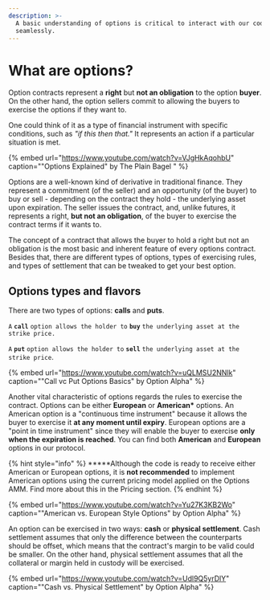 ```yaml
---
description: >-
  A basic understanding of options is critical to interact with our code
  seamlessly.
---
```


# What are options?

Option contracts represent a **right** but **not an obligation** to the option **buyer**. On the other hand, the option sellers commit to allowing the buyers to exercise the options if they want to.

One could think of it as a type of financial instrument with specific conditions, such as _"if this then that."_ It represents an action if a particular situation is met.

{% embed url="https://www.youtube.com/watch?v=VJgHkAqohbU" caption="\"Options Explained\" by The Plain Bagel " %}

Options are a well-known kind of derivative in traditional finance. They represent a commitment \(of the seller\) and an opportunity \(of the buyer\) to buy or sell - depending on the contract they hold - the underlying asset upon expiration. The seller issues the contract, and, unlike futures, it represents a right, **but not an obligation**, of the buyer to exercise the contract terms if it wants to.

The concept of a contract that allows the buyer to hold a right but not an obligation is the most basic and inherent feature of every options contract. Besides that, there are different types of options, types of exercising rules, and types of settlement that can be tweaked to get your best option.

## Options types and flavors

There are two types of options: **calls** and **puts**.

`A` **`call`** `option allows the holder to` **`buy`** `the underlying asset at the strike price.`

`A` **`put`** `option allows the holder to` **`sell`** `the underlying asset at the strike price`.

{% embed url="https://www.youtube.com/watch?v=uQLMSU2NNlk" caption="\"Call vc Put Options Basics\" by Option Alpha" %}

Another vital characteristic of options regards the rules to exercise the contract. Options can be either **European** or **American\*** options. An American option is a "continuous time instrument" because it allows the buyer to exercise it **at any moment until expiry**. European options are a "point in time instrument" since they will enable the buyer to exercise **only when the expiration is reached**. You can find both **American** and **European** options in our protocol.

{% hint style="info" %}
**\***Although the code is ready to receive either American or European options, it is **not recommended** to implement American options using the current pricing model applied on the Options AMM. Find more about this in the Pricing section.
{% endhint %}

{% embed url="https://www.youtube.com/watch?v=Yu27K3KB2Wo" caption="\"American vs. European Style Options\" by Option Alpha" %}

An option can be exercised in two ways: **cash** or **physical settlement**. Cash settlement assumes that only the difference between the counterparts should be offset, which means that the contract's margin to be valid could be smaller. On the other hand, physical settlement assumes that all the collateral or margin held in custody will be exercised.

{% embed url="https://www.youtube.com/watch?v=Udl9Q5yrDlY" caption="\"Cash vs. Physical Settlement\" by Option Alpha" %}

